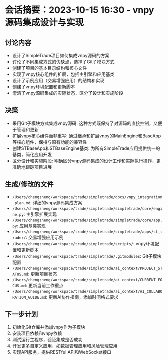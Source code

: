 # 会话摘要：2023-10-15 16:30 - vnpy源码集成设计与实现

## 讨论内容
- 设计了SimpleTrade项目如何集成vnpy源码的方案
- 讨论了不同集成方式的优缺点，选择了Git子模块方式
- 创建了项目的基本目录结构和核心文件
- 实现了vnpy核心组件的扩展，包括主引擎和应用基类
- 设计了示例应用（交易增强应用）的结构和实现
- 创建了vnpy环境配置和更新脚本
- 澄清了vnpy源码集成的实际状态，区分了设计和实施阶段

## 决策
- 采用Git子模块方式集成vnpy源码: 这种方式既保持了对源码的直接控制，又便于管理和更新
- 扩展vnpy核心组件而非重写: 通过继承和扩展vnpy的MainEngine和BaseApp等核心组件，保持与原有功能的兼容性
- 创建STBaseApp和STBaseEngine基类: 为所有SimpleTrade应用提供统一的基类，简化应用开发
- 区分设计和实施阶段: 明确区分vnpy源码集成的设计工作和实际执行操作，更准确地跟踪项目进展

## 生成/修改的文件
- `/Users/chengzheng/workspace/trade/simpletrade/docs/vnpy_integration_plan.md`: 详细的vnpy源码集成方案
- `/Users/chengzheng/workspace/trade/simpletrade/simpletrade/core/engine.py`: 主引擎扩展实现
- `/Users/chengzheng/workspace/trade/simpletrade/simpletrade/core/app.py`: 应用基类实现
- `/Users/chengzheng/workspace/trade/simpletrade/simpletrade/apps/st_trader/`: 交易增强应用示例
- `/Users/chengzheng/workspace/trade/simpletrade/scripts/`: vnpy环境配置和更新脚本
- `/Users/chengzheng/workspace/trade/simpletrade/.gitmodules`: Git子模块配置
- `/Users/chengzheng/workspace/trade/simpletrade/ai_context/PROJECT_STATUS.md`: 更新项目状态
- `/Users/chengzheng/workspace/trade/simpletrade/ai_context/CURRENT_FOCUS.md`: 更新当前工作重点
- `/Users/chengzheng/workspace/trade/simpletrade/ai_context/AI_COLLABORATION_GUIDE.md`: 更新AI协作指南，添加时间格式要求

## 下一步计划
1. 初始化Git仓库并添加vnpy作为子模块
2. 安装项目依赖和vnpy依赖
3. 测试运行主程序，验证集成是否成功
4. 开发更多自定义应用，如数据管理应用和风险管理应用
5. 实现API服务，提供RESTful API和WebSocket接口
